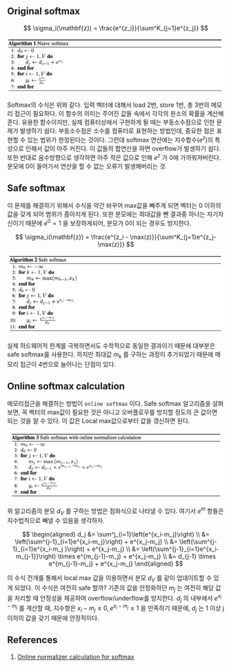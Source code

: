 ## Original softmax
$$
\sigma_i(\mathbf{z}) = \frac{e^{z_i}}{\sum^K_{j=1}e^{z_j}}
$$

<p align="center">
<img src = "attachments/img-20250707101702.png" width="600">
</p>

Softmax의 수식은 위와 같다. 입력 벡터에 대해서 load 2번, store 1번, 총 3번의 메모리 접근이 필요하다. 이 함수의 의미는 주어진 값들 속에서 각각의 원소의 확률을 계산해준다. 유용한 함수이지만, 실제 컴퓨터상에서 구현하게 될 때는 부동소수점으로 인한 문제가 발생하기 쉽다. 부동소수점은 소수를 컴퓨터로 표현하는 방법인데, 중요한 점은 표현할 수 있는 범위가 한정된다는 것이다. 그런데 softmax 연산에는 지수함수($e^z$)의 특성으로 인해서 값이 아주 커진다. 이 값들의 합연산을 하면 overflow가 발생하기 쉽다. 또한 반대로 음수방향으로 생각하면 아주 작은 값으로 인해 $e^z$ 가 0에 가까워져버린다. 분모에 0이 들어가서 연산을 할 수 없는 오류가 발생해버리는 것. 

## Safe softmax
이 문제를 해결하기 위해서 수식을 약간 바꾸어 max값을 빼주게 되면 벡터는 0 이하의 값을 갖게 되어 범위가 좁아지게 된다. 또한 분모에는 최대값을 뺀 결과중 하나는 자기자신이기 때문에 $e^0=1$ 을 보장하게되어, 분모가 0이 되는 경우도 방지한다. 

$$
	\sigma_i(\mathbf{z}) = \frac{e^{z_i - \max(z)}}{\sum^K_{j=1}e^{z_j-\max(z)}}
$$

<p align="center">
<img src = "attachments/img-20250712145549.png" width="600">
</p>

실제 하드웨어적 한계를 극복하면서도 수학적으로 동일한 결과이기 때문에 대부분은 safe softmax를 사용한다. 하지만 최대값 $m_k$ 를 구하는 과정이 추가되었기 때문에 메모리 접근이 4번으로 늘어나는 단점이 있다. 

## Online softmax calculation
메모리접근을 해결하는 방법이 `online softmax` 이다. Safe softmax 알고리즘을 살펴보면, 꼭 벡터의 max값이 필요한 것은 아니고 오버플로우를 방지할 정도의 큰 값이면 되는 것을 알 수 있다. 이 값은 Local max값으로부터 값을 갱신하면 된다. 

<p align="center">
<img src = "attachments/img-20250707110600.png" width="600">
</p>

위 알고리즘의 분모 $d_V$ 를 구하는 방법은 점화식으로 나타낼 수 있다. 여기서 $e^m$ 항들은 지수법칙으로 빼낼 수 있음을 생각하자.

$$
\begin{aligned}
d_j &= \sum^j_{i=1}\left(e^{x_i-m_j}\right) \\
  &= \left(\sum^{j-1}_{i=1}e^{x_i-m_j}\right) + e^{x_j-m_j} \\
  &= \left(\sum^{j-1}_{i=1}e^{x_i-m_j }\right) + e^{x_j-m_j} \\
  &= \left(\sum^{j-1}_{i=1}e^{x_i-m_{j-1}}\right) \times e^{m_{j-1}-m_j} + e^{x_j-m_j} \\
  &= d_{j-1} \times e^{m_{j-1}-m_j} + e^{x_j-m_j}
\end{aligned}
$$

이 수식 전개를 통해서 local max 값을 이용하면서 분모 $d_V$ 를 같이 업데이트할 수 있게 되었다. 이 수식은 여전히 safe 할까? 기존의 값을 안정화하던 $m_j$ 는 여전히 해당 값을 처리할 때 안정성을 제공하여 overflow/underflow를 방지한다. $d_j$ 의 내부에서 $e^{x_i-m_j}$ 를 계산할 때, 지수항은 $x_i-m_j \le 0, e^{x_i-m_j} \le 1$ 을 만족하기 때문에, $d_j$ 는 1 이상 j 이하의 값을 갖기 때문에 안정적이다.

## References
1. [Online normalizer calculation for softmax](https://arxiv.org/abs/1805.02867)